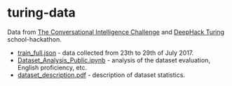 # turing-data
Data from [The Conversational Intelligence Challenge](http://convai.io) and [DeepHack Turing](http://deephack.me) school-hackathon.

* [train_full.json](./train_full.json) - data collected from 23th to 29th of July 2017.
* [Dataset_Analysis_Public.ipynb](./Dataset_Analysis_Publicw.ipynb) - analysis of the dataset evaluation, English proficiency, etc.
* [dataset_description.pdf](./dataset_description.pdf) - description of dataset statistics.

